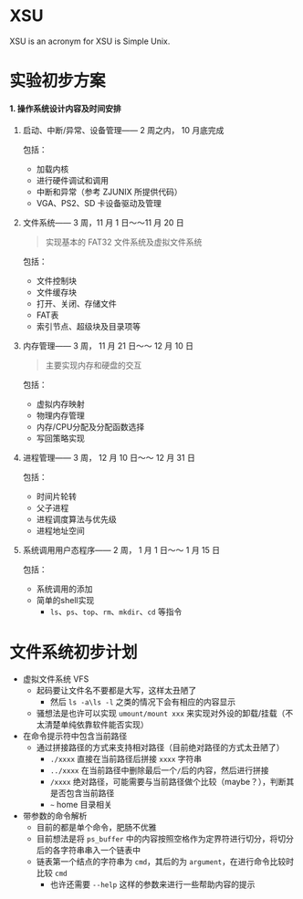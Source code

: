 # XSU
XSU is an acronym for XSU is Simple Unix.

# 实验初步方案

#### 1. 操作系统设计内容及时间安排

1. 启动、中断/异常、设备管理—— 2 周之内， 10 月底完成

   包括：

   - 加载内核
   - 进行硬件调试和调用
   - 中断和异常（参考 ZJUNIX 所提供代码）
   - VGA、PS2、SD 卡设备驱动及管理

2. 文件系统—— 3 周，11 月 1 日～～11 月 20 日

   >  实现基本的 FAT32 文件系统及虚拟文件系统

   包括：

   - 文件控制块
   - 文件缓存块
   - 打开、关闭、存储文件
   - FAT表
   - 索引节点、超级块及目录项等

3. 内存管理—— 3 周，  11 月 21 日～～ 12 月 10 日

   >  主要实现内存和硬盘的交互

   包括：

   - 虚拟内存映射
   - 物理内存管理
   - 内存/CPU分配及分配函数选择
   - 写回策略实现

4. 进程管理—— 3 周，  12 月 10 日～～ 12 月 31 日

   包括：

   - 时间片轮转
   - 父子进程
   - 进程调度算法与优先级
   - 进程地址空间

5. 系统调用用户态程序—— 2 周，  1 月 1 日～～ 1 月 15 日

   包括：

   - 系统调用的添加
   - 简单的shell实现
     - `ls`、`ps`、`top`、`rm`、`mkdir`、`cd` 等指令



# 文件系统初步计划

- 虚拟文件系统 VFS
  - 起码要让文件名不要都是大写，这样太丑陋了
    - 然后 `ls -a\ls -l` 之类的情况下会有相应的内容显示
  - 骚想法是也许可以实现 `umount/mount xxx` 来实现对外设的卸载/挂载（不太清楚单纯依靠软件能否实现）
- 在命令提示符中包含当前路径
  - 通过拼接路径的方式来支持相对路径（目前绝对路径的方式太丑陋了）
    - `./xxxx` 直接在当前路径后拼接 `xxxx` 字符串
    - `../xxxx` 在当前路径中删除最后一个`/`后的内容，然后进行拼接
    - `/xxxx` 绝对路径，可能需要与当前路径做个比较（maybe？），判断其是否包含当前路径
    - `~` home 目录相关
- 带参数的命令解析
  - 目前的都是单个命令，肥肠不优雅
  - 目前想法是将 `ps_buffer` 中的内容按照空格作为定界符进行切分，将切分后的各字符串串入一个链表中
  - 链表第一个结点的字符串为 `cmd`，其后的为 `argument`，在进行命令比较时比较 `cmd` 
    - 也许还需要 `--help` 这样的参数来进行一些帮助内容的提示